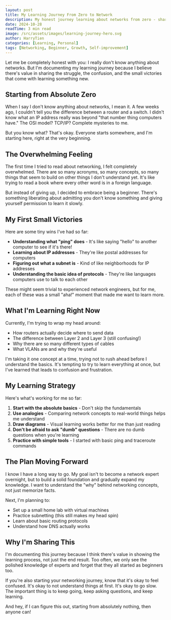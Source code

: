 ```yaml
---
layout: post
title: My Learning Journey From Zero to Network
description: My honest journey learning about networks from zero - sharing the struggles and discoveries
date: 2024-10-28
readTime: 3 min read
image: /src/assets/images/learning-journey-hero.svg
author: HarryTien
categories: [Learning, Personal]
tags: [Networking, Beginner, Growth, Self-improvement]
---
```


Let me be completely honest with you: I really don't know anything about networks. But I'm documenting my learning journey because I believe there's value in sharing the struggle, the confusion, and the small victories that come with learning something new.

## Starting from Absolute Zero

When I say I don't know anything about networks, I mean it. A few weeks ago, I couldn't tell you the difference between a router and a switch. I didn't know what an IP address really was beyond "that number thing computers have." The OSI model? TCP/IP? Complete mysteries to me.

But you know what? That's okay. Everyone starts somewhere, and I'm starting here, right at the very beginning.

## The Overwhelming Feeling

The first time I tried to read about networking, I felt completely overwhelmed. There are so many acronyms, so many concepts, so many things that seem to build on other things I don't understand yet. It's like trying to read a book where every other word is in a foreign language.

But instead of giving up, I decided to embrace being a beginner. There's something liberating about admitting you don't know something and giving yourself permission to learn it slowly.

## My First Small Victories

Here are some tiny wins I've had so far:

- **Understanding what "ping" does** - It's like saying "hello" to another computer to see if it's there!
- **Learning about IP addresses** - They're like postal addresses for computers
- **Figuring out what a subnet is** - Kind of like neighborhoods for IP addresses
- **Understanding the basic idea of protocols** - They're like languages computers use to talk to each other

These might seem trivial to experienced network engineers, but for me, each of these was a small "aha!" moment that made me want to learn more.

## What I'm Learning Right Now

Currently, I'm trying to wrap my head around:

- How routers actually decide where to send data
- The difference between Layer 2 and Layer 3 (still confusing!)
- Why there are so many different types of cables
- What VLANs are and why they're useful

I'm taking it one concept at a time, trying not to rush ahead before I understand the basics. It's tempting to try to learn everything at once, but I've learned that leads to confusion and frustration.

## My Learning Strategy

Here's what's working for me so far:

1. **Start with the absolute basics** - Don't skip the fundamentals
2. **Use analogies** - Comparing network concepts to real-world things helps me understand
3. **Draw diagrams** - Visual learning works better for me than just reading
4. **Don't be afraid to ask "dumb" questions** - There are no dumb questions when you're learning
5. **Practice with simple tools** - I started with basic ping and traceroute commands

## The Plan Moving Forward

I know I have a long way to go. My goal isn't to become a network expert overnight, but to build a solid foundation and gradually expand my knowledge. I want to understand the "why" behind networking concepts, not just memorize facts.

Next, I'm planning to:
- Set up a small home lab with virtual machines
- Practice subnetting (this still makes my head spin)
- Learn about basic routing protocols
- Understand how DNS actually works

## Why I'm Sharing This

I'm documenting this journey because I think there's value in showing the learning process, not just the end result. Too often, we only see the polished knowledge of experts and forget that they all started as beginners too.

If you're also starting your networking journey, know that it's okay to feel confused. It's okay to not understand things at first. It's okay to go slow. The important thing is to keep going, keep asking questions, and keep learning.

And hey, if I can figure this out, starting from absolutely nothing, then anyone can! 